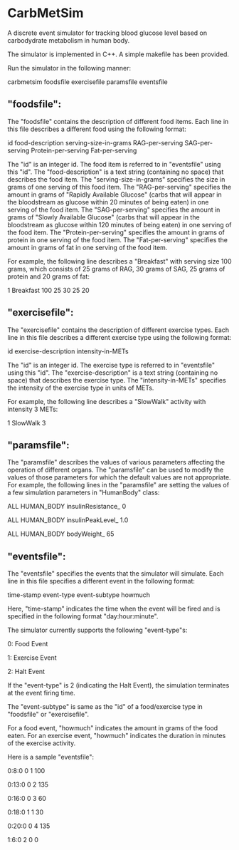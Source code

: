 # CarbMetSim
A discrete event simulator for tracking blood glucose level based on carbodydrate metabolism in human body.

The simulator is implemented in C++. A simple makefile has been provided.

Run the simulator in the following manner:

carbmetsim foodsfile exercisefile paramsfile eventsfile

"foodsfile":
--------------
The "foodsfile" contains the description of different food items. Each line in this file describes a different food using
the following format:

id food-description serving-size-in-grams RAG-per-serving SAG-per-serving Protein-per-serving Fat-per-serving

The "id" is an integer id. The food item is referred to in "eventsfile" using this "id".
The "food-description" is a text string (containing no space) that describes the food item.
The "serving-size-in-grams" specifies the size in grams of one serving of this food item.
The "RAG-per-serving" specifies the amount in grams of "Rapidly Available Glucose" (carbs that will appear in the bloodstream 
as glucose within 20 minutes of being eaten) in one serving of the food item.
The "SAG-per-serving" specifies the amount in grams of "Slowly Available Glucose" (carbs that will appear in the bloodstream 
as glucose within 120 minutes of being eaten) in one serving of the food item.
The "Protein-per-serving" specifies the amount in grams of protein in one serving of the food item.
The "Fat-per-serving" specifies the amount in grams of fat in one serving of the food item.

For example, the following line describes a "Breakfast" with serving size 100 grams, which consists of 25 grams of RAG, 30 
grams of SAG, 25 grams of protein and 20 grams of fat:

1 Breakfast 100 25 30 25 20
 
"exercisefile":
----------------
The "exercisefile" contains the description of different exercise types. Each line in this file describes a different exercise
type using the following format:

id exercise-description intensity-in-METs

The "id" is an integer id. The exercise type is referred to in "eventsfile" using this "id".
The "exercise-description" is a text string (containing no space) that describes the exercise type.
The "intensity-in-METs" specifies the intensity of the exercise type in units of METs.

For example, the following line describes a "SlowWalk" activity with intensity 3 METs:

1 SlowWalk 3

"paramsfile":
-------------------
The "paramsfile" describes the values of various parameters affecting the operation of different organs. The "paramsfile" can 
be used to modify the values of those parameters for which the default values are not appropriate. For example, the following 
lines in the "paramsfile" are setting the values of a few simulation parameters in "HumanBody" class:

ALL HUMAN_BODY insulinResistance_ 0

ALL HUMAN_BODY insulinPeakLevel_ 1.0

ALL HUMAN_BODY bodyWeight_ 65

"eventsfile":
-----------------
The "eventsfile" specifies the events that the simulator will simulate. Each line in this file specifies a different event in 
the following format:

time-stamp event-type event-subtype howmuch

Here, "time-stamp" indicates the time when the event will be fired and is specified in the following format "day:hour:minute".

The simulator currently supports the following "event-type"s:

0: Food Event

1: Exercise Event

2: Halt Event

If the "event-type" is 2 (indicating the Halt Event), the simulation terminates at the event firing time.

The "event-subtype" is same as the "id" of a food/exercise type in "foodsfile" or "exercisefile".

For a food event, "howmuch" indicates the amount in grams of the food eaten. For an exercise event, "howmuch" indicates the duration in minutes of the exercise activity.

Here is a sample "eventsfile":

0:8:0 0 1 100

0:13:0 0 2 135

0:16:0 0 3 60

0:18:0 1 1 30

0:20:0 0 4 135

1:6:0 2 0 0
